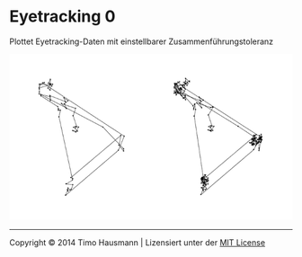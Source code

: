 # Eyetracking 0
Plottet Eyetracking-Daten mit einstellbarer Zusammenführungstoleranz

![image](screenshot.png)

---

Copyright © 2014 Timo Hausmann | Lizensiert unter der [MIT License](http://opensource.org/licenses/mit-license.php)
